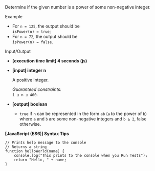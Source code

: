Determine if the given number is a power of some non-negative integer.

Example

- For `n = 125`, the output should be  
  `isPower(n) = true`;
- For `n = 72`, the output should be  
  `isPower(n) = false`.

Input/Output

- **\[execution time limit\] 4 seconds (js)**

- **\[input\] integer n**

  A positive integer.

  _Guaranteed constraints:_  
  `1 ≤ n ≤ 400`.

- **\[output\] boolean**

  - `true` if `n` can be represented in the form `ab` (`a` to the power of `b`)
    where `a` and `b` are some non-negative integers and `b ≥ 2`, false
    otherwise.

**\[JavaScript (ES6)\] Syntax Tips**

    // Prints help message to the console
    // Returns a string
    function helloWorld(name) {
        console.log("This prints to the console when you Run Tests");
        return "Hello, " + name;
    }
